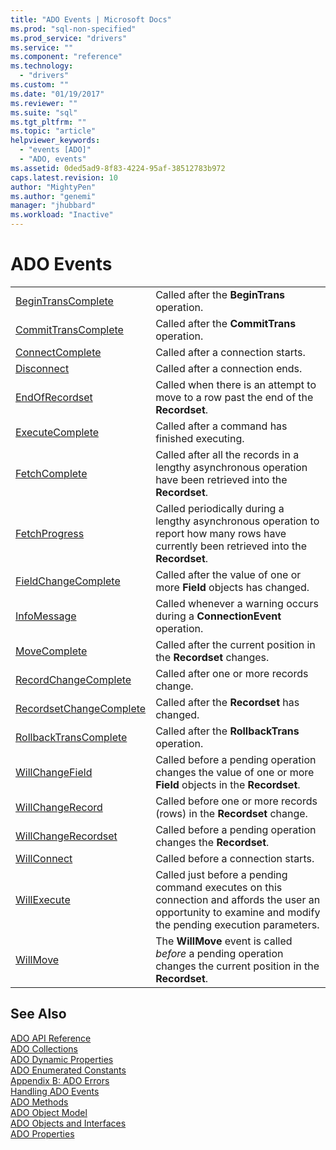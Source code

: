 ```yaml
---
title: "ADO Events | Microsoft Docs"
ms.prod: "sql-non-specified"
ms.prod_service: "drivers"
ms.service: ""
ms.component: "reference"
ms.technology:
  - "drivers"
ms.custom: ""
ms.date: "01/19/2017"
ms.reviewer: ""
ms.suite: "sql"
ms.tgt_pltfrm: ""
ms.topic: "article"
helpviewer_keywords: 
  - "events [ADO]"
  - "ADO, events"
ms.assetid: 0ded5ad9-8f83-4224-95af-38512783b972
caps.latest.revision: 10
author: "MightyPen"
ms.author: "genemi"
manager: "jhubbard"
ms.workload: "Inactive"
---
```

# ADO Events
|||  
|-|-|  
|[BeginTransComplete](../../../ado/reference/ado-api/begintranscomplete-committranscomplete-and-rollbacktranscomplete-events-ado.md)|Called after the **BeginTrans** operation.|  
|[CommitTransComplete](../../../ado/reference/ado-api/begintranscomplete-committranscomplete-and-rollbacktranscomplete-events-ado.md)|Called after the **CommitTrans** operation.|  
|[ConnectComplete](../../../ado/reference/ado-api/connectcomplete-and-disconnect-events-ado.md)|Called after a connection starts.|  
|[Disconnect](../../../ado/reference/ado-api/connectcomplete-and-disconnect-events-ado.md)|Called after a connection ends.|  
|[EndOfRecordset](../../../ado/reference/ado-api/endofrecordset-event-ado.md)|Called when there is an attempt to move to a row past the end of the **Recordset**.|  
|[ExecuteComplete](../../../ado/reference/ado-api/executecomplete-event-ado.md)|Called after a command has finished executing.|  
|[FetchComplete](../../../ado/reference/ado-api/fetchcomplete-event-ado.md)|Called after all the records in a lengthy asynchronous operation have been retrieved into the **Recordset**.|  
|[FetchProgress](../../../ado/reference/ado-api/fetchprogress-event-ado.md)|Called periodically during a lengthy asynchronous operation to report how many rows have currently been retrieved into the **Recordset**.|  
|[FieldChangeComplete](../../../ado/reference/ado-api/willchangefield-and-fieldchangecomplete-events-ado.md)|Called after the value of one or more **Field** objects has changed.|  
|[InfoMessage](../../../ado/reference/ado-api/infomessage-event-ado.md)|Called whenever a warning occurs during a **ConnectionEvent** operation.|  
|[MoveComplete](../../../ado/reference/ado-api/willmove-and-movecomplete-events-ado.md)|Called after the current position in the **Recordset** changes.|  
|[RecordChangeComplete](../../../ado/reference/ado-api/willchangerecord-and-recordchangecomplete-events-ado.md)|Called after one or more records change.|  
|[RecordsetChangeComplete](../../../ado/reference/ado-api/willchangerecordset-and-recordsetchangecomplete-events-ado.md)|Called after the **Recordset** has changed.|  
|[RollbackTransComplete](../../../ado/reference/ado-api/begintranscomplete-committranscomplete-and-rollbacktranscomplete-events-ado.md)|Called after the **RollbackTrans** operation.|  
|[WillChangeField](../../../ado/reference/ado-api/willchangefield-and-fieldchangecomplete-events-ado.md)|Called before a pending operation changes the value of one or more **Field** objects in the **Recordset**.|  
|[WillChangeRecord](../../../ado/reference/ado-api/willchangerecord-and-recordchangecomplete-events-ado.md)|Called before one or more records (rows) in the **Recordset** change.|  
|[WillChangeRecordset](../../../ado/reference/ado-api/willchangerecordset-and-recordsetchangecomplete-events-ado.md)|Called before a pending operation changes the **Recordset**.|  
|[WillConnect](../../../ado/reference/ado-api/willconnect-event-ado.md)|Called before a connection starts.|  
|[WillExecute](../../../ado/reference/ado-api/willexecute-event-ado.md)|Called just before a pending command executes on this connection and affords the user an opportunity to examine and modify the pending execution parameters.|  
|[WillMove](../../../ado/reference/ado-api/willmove-and-movecomplete-events-ado.md)|The **WillMove** event is called *before* a pending operation changes the current position in the **Recordset**.|  
  
## See Also  
 [ADO API Reference](../../../ado/reference/ado-api/ado-api-reference.md)   
 [ADO Collections](../../../ado/reference/ado-api/ado-collections.md)   
 [ADO Dynamic Properties](../../../ado/reference/ado-api/ado-dynamic-properties.md)   
 [ADO Enumerated Constants](../../../ado/reference/ado-api/ado-enumerated-constants.md)   
 [Appendix B: ADO Errors](../../../ado/guide/appendixes/appendix-b-ado-errors.md)   
 [Handling ADO Events](../../../ado/guide/data/handling-ado-events.md)   
 [ADO Methods](../../../ado/reference/ado-api/ado-methods.md)   
 [ADO Object Model](../../../ado/reference/ado-api/ado-object-model.md)   
 [ADO Objects and Interfaces](../../../ado/reference/ado-api/ado-objects-and-interfaces.md)   
 [ADO Properties](../../../ado/reference/ado-api/ado-properties.md)
